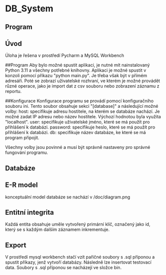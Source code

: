 # DB_System

Program
---------------------
## Úvod
Úloha je řešena v prostředí Pycharm a MySQL Workbench

##Program
Aby bylo možné spustit aplikaci, je nutné mít nainstalovaný Python 3.11 a všechny potřebné knihovny.
Aplikaci je možné spustit v konzoli pomocí příkazu "python main.py". Je třeba však být v přímém adresáři. 
Poté se zobrazí uživatelské rozhraní, ve kterém je možné provádět různé operace, 
jako je import dat z csv souboru nebo zobrazení záznamu z reportu.

##Konfigurace
Konfigurace programu se provádí pomocí konfiguračního souboru ini. Tento soubor obsahuje sekci "[database]" a následující možné volby:
host: specifikuje adresu hostitele, na kterém se databáze nachází. Je možné zadat IP adresu nebo název hostitele. Výchozí hodnotou byla využita "localhost".
user: specifikuje uživatelské jméno, které se má použít pro přihlášení k databázi.
password: specifikuje heslo, které se má použít pro přihlášení k databázi.
db: specifikuje název databáze, ke které se má program připojit.

Všechny volby jsou povinné a musí být správně nastaveny pro správné fungování programu.

Databáze
---------------------
## E-R model
konceptuální model databáze se nachází v /doc/diagram.png

## Entitní integrita
Každá entita obsahuje uměle vytvořený primární klíč, označený jako id, 
který se s každým dalším záznamem inkrementuje.

## Export
V prostředí mysql workbench stačí vzít pařičné soubory s .sql příponou a spustit příkazy, jenž vytvoří databázy.
Následně lze insertovat testovací data.
Soubory s .sql příponou se nacházejí ve složce bin.
